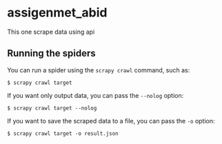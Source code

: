 ﻿# assigenmet_abid
This one scrape data using api

## Running the spiders

You can run a spider using the `scrapy crawl` command, such as:

    $ scrapy crawl target

If you want only output data, you can pass the `--nolog` option:
    
    $ scrapy crawl target --nolog

If you want to save the scraped data to a file, you can pass the `-o` option:
    
    $ scrapy crawl target -o result.json
